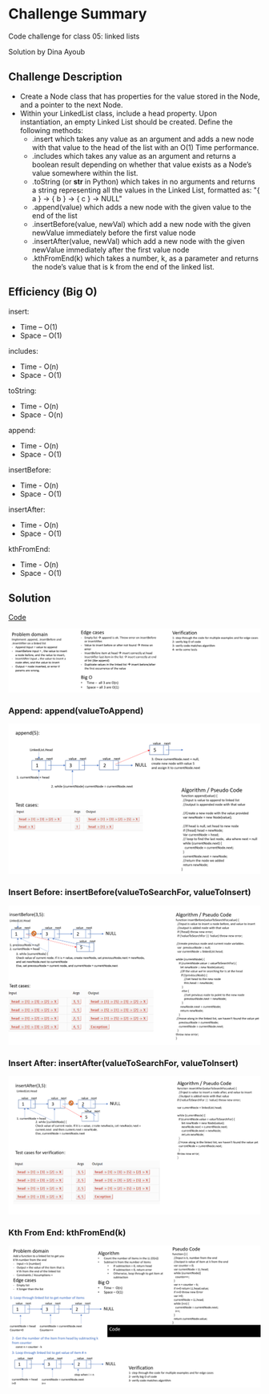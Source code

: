 # Challenge Summary

Code challenge for class 05: linked lists

Solution by Dina Ayoub

## Challenge Description

* Create a Node class that has properties for the value stored in the Node, and a pointer to the next Node.
* Within your LinkedList class, include a head property. Upon instantiation, an empty Linked List should be created. Define the following methods:
  * .insert which takes any value as an argument and adds a new node with that value to the head of the list with an O(1) Time performance.
  * .includes which takes any value as an argument and returns a boolean result depending on whether that value exists as a Node’s value somewhere within the list.
  * .toString (or __str__ in Python) which takes in no arguments and returns a string representing all the values in the Linked List, formatted as:
"{ a } -> { b } -> { c } -> NULL"
  * .append(value) which adds a new node with the given value to the end of the list
  * .insertBefore(value, newVal) which add a new node with the given newValue immediately before the first value node
  * .insertAfter(value, newVal) which add a new node with the given newValue immediately after the first value node
  * .kthFromEnd(k) which  takes a number, k, as a parameter and returns the node’s value that is k from the end of the linked list.

## Efficiency (Big O)

insert:
- Time –  O(1)
- Space – O(1)

includes:
- Time - O(n)
- Space - O(1)

toString:
- Time - O(n)
- Space - O(n)

append:
- Time - O(n)
- Space - O(1)

insertBefore:
- Time - O(n)
- Space - O(1)

insertAfter:
- Time - O(n)
- Space - O(1)

kthFromEnd:
- Time - O(n)
- Space - O(1)

## Solution

[Code](linked-list.js)

![General](assets/ll-1.png)

### Append: append(valueToAppend)

![append](assets/ll-2.png)

### Insert Before: insertBefore(valueToSearchFor, valueToInsert)

![insertBefore](assets/ll-3.png)

### Insert After: insertAfter(valueToSearchFor, valueToInsert)

![insertAfter](assets/ll-4.png)

### Kth From End: kthFromEnd(k)

![kthFromEnd](assets/ll-kth-from-end.png)
